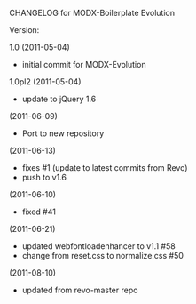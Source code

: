 CHANGELOG for MODX-Boilerplate Evolution

Version:

1.0 (2011-05-04)
+ initial commit for MODX-Evolution

1.0pl2 (2011-05-04)
* update to jQuery 1.6

(2011-06-09)
* Port to new repository

(2011-06-13)
* fixes #1 (update to latest commits from Revo)
* push to v1.6

(2011-06-10)
* fixed #41

(2011-06-21)
* updated webfontloadenhancer to v1.1 #58
* change from reset.css to normalize.css #50

(2011-08-10)
* updated from revo-master repo